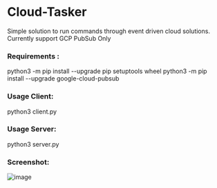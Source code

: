 # Cloud-Tasker
Simple solution to run commands through event driven cloud solutions.
Currently support GCP PubSub Only

### Requirements :
  python3 -m pip install --upgrade pip setuptools wheel
  python3 -m pip install --upgrade google-cloud-pubsub


### Usage Client:
  python3 client.py <tasker topic> <result subscription>
  
### Usage Server:
  python3 server.py <tasker topic> <listener subscription>

### Screenshot:
  ![image](https://user-images.githubusercontent.com/7016538/142743261-333497d9-0915-4b34-b4d8-a9c8f1dc0d31.png)
